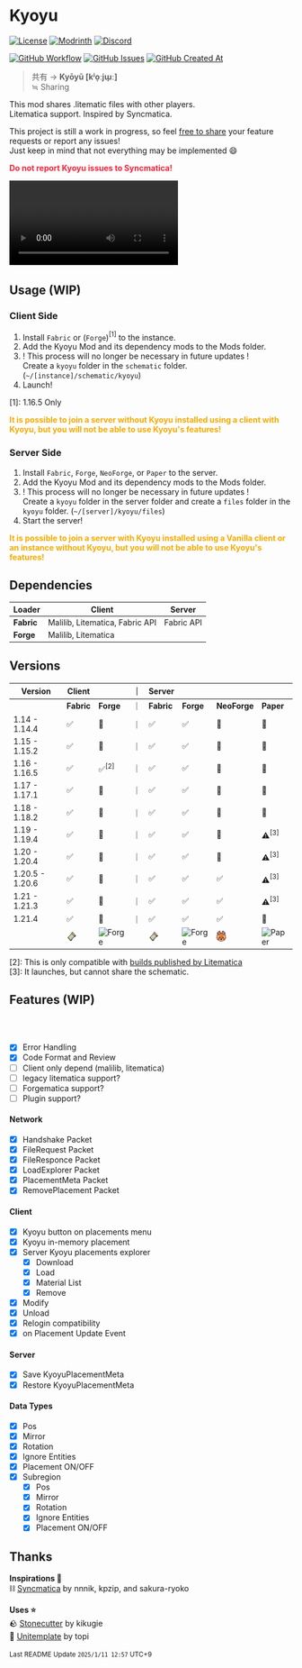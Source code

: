 # Kyoyu

[![License](https://img.shields.io/github/license/Vulpeus-Server/kyoyu)](http://www.gnu.org/licenses/lgpl-3.0.html)
[![Modrinth](https://img.shields.io/modrinth/dt/VozTPxB4?label=Modrinth%20Downloads)](https://modrinth.com/mod/VozTPxB4)
[![Discord](https://img.shields.io/discord/1157213775791935539?logo=Discord)](https://discord.gg/tjayanzYMf)

[![GitHub Workflow](https://github.com/Vulpeus-Server/kyoyu/actions/workflows/gradle.yml/badge.svg)](https://github.com/Vulpeus-Server/kyoyu/actions/workflows/gradle.yml)
[![GitHub Issues](https://img.shields.io/github/issues/Vulpeus-Server/kyoyu)](https://github.com/Vulpeus-Server/kyoyu/issues)
[![GitHub Created At](https://img.shields.io/github/created-at/Vulpeus-Server/kyoyu)](https://github.com/Vulpeus-Server/kyoyu)

> 共有 -> **Kyōyū [kʲo̞ːjɯ̟ː]**<br>
> ≒ Sharing

This mod shares .litematic files with other players.<br>
Litematica support. Inspired by Syncmatica.

This project is still a work in progress, so feel [free to share](https://github.com/Vulpeus-Server/kyoyu/issues) your feature requests or report any issues!<br>
Just keep in mind that not everything may be implemented 😄

<strong><font color=#ff223a>Do not report Kyoyu issues to Syncmatica!</font></strong>

<video src="https://github.com/user-attachments/assets/74d1d7f8-9d13-4886-aa26-96ae8849e093"></video>

## Usage (WIP)

### Client Side

1. Install `Fabric` or (`Forge`)<a><sup>[1]</sup></a> to the instance.
2. Add the Kyoyu Mod and its dependency mods to the Mods folder.
3. ! This process will no longer be necessary in future updates !<br>
   Create a `kyoyu` folder in the `schematic` folder. (`~/[instance]/schematic/kyoyu`)
4. Launch!

<a>[1]</a>: 1.16.5 Only

<b><font color=#F9AA00>It is possible to join a server without Kyoyu installed using a client with Kyoyu, but you will not be able to use Kyoyu's features!</font></b>

### Server Side

1. Install `Fabric`, `Forge`, `NeoForge`, or `Paper` to the server.
2. Add the Kyoyu Mod and its dependency mods to the Mods folder.
3. ! This process will no longer be necessary in future updates !<br>
   Create a `kyoyu` folder in the server folder and create a `files` folder in the `kyoyu` folder. (`~/[server]/kyoyu/files`)
4. Start the server!

<b><font color=#F9AA00>It is possible to join a server with Kyoyu installed using a Vanilla client or an instance without Kyoyu, but you will not be able to use Kyoyu's features!</font></b>

## Dependencies

| Loader        | Client                          | Server     |
|---------------|---------------------------------|------------|
| **Fabric**    | Malilib, Litematica, Fabric API | Fabric API |
| **Forge**     | Malilib, Litematica             |            |

## Versions

| Version          | Client     |           |｜| Server     |           |              |           |
|------------------|------------|-----------|--|------------|-----------|--------------|-----------|
|                  | **Fabric** | **Forge** |｜| **Fabric** | **Forge** | **NeoForge** | **Paper** |
| 1.14 - 1.14.4    | ✅        | 🚫        |｜| ✅        | ✅        | 🚫          | 🚫       |
| 1.15 - 1.15.2    | ✅        | 🚫        |｜| ✅        | ✅        | 🚫          | 🚫       |
| 1.16 - 1.16.5    | ✅        | ✅<a><sup>[2]</sup></a>|｜| ✅        | ✅        | 🚫          | 🚫       |
| 1.17 - 1.17.1    | ✅        | 🚫        |｜| ✅        | ✅        | 🚫          | 🚫       |
| 1.18 - 1.18.2    | ✅        | 🚫        |｜| ✅        | ✅        | 🚫          | 🚫       |
| 1.19 - 1.19.4    | ✅        | 🚫        |｜| ✅        | ✅        | 🚫          | ⚠️<a><sup>[3]</sup></a>|
| 1.20 - 1.20.4    | ✅        | 🚫        |｜| ✅        | ✅        | 🚫          | ⚠️<a><sup>[3]</sup></a>|
| 1.20.5 - 1.20.6  | ✅        | 🚫        |｜| ✅        | ✅        | ✅          | ⚠️<a><sup>[3]</sup></a>|
| 1.21 - 1.21.3    | ✅        | 🚫        |｜| ✅        | ✅        | ✅          | ⚠️<a><sup>[3]</sup></a>|
| 1.21.4           | ✅        | 🚫        |｜| ✅        | ✅        | ✅          | 🚫       |
||<img src="https://raw.githubusercontent.com/FabricMC/fabric/refs/heads/1.21.4/src/main/resources/assets/fabric/icon.png" width="18px" alt="Fabric">|<img src="https://raw.githubusercontent.com/MinecraftForge/MinecraftForge/refs/heads/1.21.x/icon.ico" width="18px" alt="Forge">||<img src="https://raw.githubusercontent.com/FabricMC/fabric/refs/heads/1.21.4/src/main/resources/assets/fabric/icon.png" width="18px" alt="Fabric">|<img src="https://raw.githubusercontent.com/MinecraftForge/MinecraftForge/refs/heads/1.21.x/icon.ico" width="18px" alt="Forge">|<img src="https://raw.githubusercontent.com/neoforged/NeoForge/ac7a3bc021d604509763dd8d310aefc8fc4a4039/.idea/icon.svg" width="18px" alt="NeoForge">|<img src="https://forums.papermc.io/data/assets/logo/paperlogo512.png" width="18px" alt="Paper">|

<a>[2]</a>: This is only compatible with <a href="https://modrinth.com/mod/litematica/versions?g=1.16.5&l=forge" target="_blank">builds published by Litematica</a><br>
<a>[3]</a>: It launches, but cannot share the schematic.

## Features (WIP)

### 　

- [x] Error Handling
- [x] Code Format and Review
- [ ] Client only depend (malilib, litematica)
- [ ] legacy litematica support?
- [ ] Forgematica support?
- [ ] Plugin support?

#### Network

- [x] Handshake Packet
- [x] FileRequest Packet
- [x] FileResponce Packet
- [x] LoadExplorer Packet
- [x] PlacementMeta Packet
- [x] RemovePlacement Packet

#### Client

- [x] Kyoyu button on placements menu
- [x] Kyoyu in-memory placement
- [x] Server Kyoyu placements explorer
  - [x] Download
  - [x] Load
  - [x] Material List
  - [x] Remove
- [x] Modify
- [x] Unload
- [x] Relogin compatibility
- [x] on Placement Update Event

#### Server

- [x] Save KyoyuPlacementMeta
- [x] Restore KyoyuPlacementMeta

#### Data Types

- [x] Pos
- [x] Mirror
- [x] Rotation
- [x] Ignore Entities
- [x] Placement ON/OFF
- [x] Subregion
  - [x] Pos
  - [x] Mirror
  - [x] Rotation
  - [x] Ignore Entities
  - [x] Placement ON/OFF

## Thanks

**Inspirations 🔖**<br>
⛓️ [Syncmatica](https://github.com/End-Tech/syncmatica) by nnnik, kpzip, and sakura-ryoko<br>

**Uses ⭐**<br>
🪨 [Stonecutter](https://stonecutter.kikugie.dev/) by kikugie<br>
🍤 [Unitemplate](https://github.com/topi-banana/unitemplate/tree/stonecutter) by topi

<small>Last README Update `2025/1/11 12:57` UTC+9
